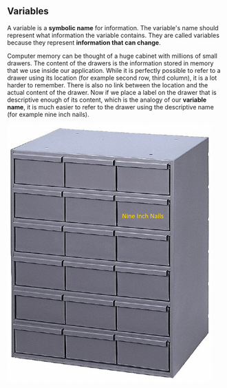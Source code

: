 ## Variables

A variable is a **symbolic name** for information. The variable's name should represent what information the variable contains. They are called variables because they represent **information that can change**.

Computer memory can be thought of a huge cabinet with millions of small drawers. The content of the drawers is the information stored in memory that we use inside our application. While it is perfectly possible to refer to a drawer using its location (for example second row, third column), it is a lot harder to remember. There is also no link between the location and the actual content of the drawer. Now if we place a label on the drawer that is descriptive enough of its content, which is the analogy of our **variable name**, it is much easier to refer to the drawer using the descriptive name (for example nine inch nails).

![Memory is analogous to a huge cabinet with millions of small drawers](img/drawers_memory.png)

<!-- TODO: Talk about the type of a variable and the size of it -->
